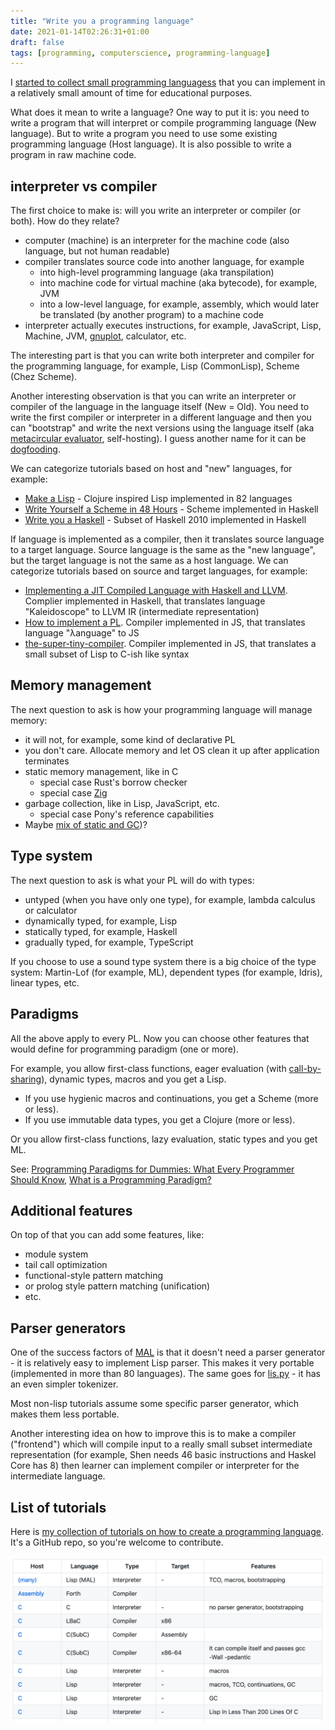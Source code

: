 ```yaml
---
title: "Write you a programming language"
date: 2021-01-14T02:26:31+01:00
draft: false
tags: [programming, computerscience, programming-language]
---
```


I [started to collect small programming languagess](https://github.com/stereobooster/write-you-a-programming-language) that you can implement in a relatively small amount of time for educational purposes.



What does it mean to write a language? One way to put it is: you need to write a program that will interpret or compile programming language (New language). But to write a program you need to use some existing programming language (Host language). It is also possible to write a program in raw machine code.

## interpreter vs compiler

The first choice to make is: will you write an interpreter or compiler (or both). How do they relate?

- computer (machine) is an interpreter for the machine code (also language, but not human readable)
- compiler translates source code into another language, for example
  - into high-level programming language (aka transpilation)
  - into machine code for virtual machine (aka bytecode), for example, JVM
  - into a low-level language, for example, assembly, which would later be translated (by another program) to a machine code
- interpreter actually executes instructions, for example, JavaScript, Lisp, Machine, JVM, [gnuplot](http://www.gnuplot.info/), calculator, etc.

The interesting part is that you can write both interpreter and compiler for the programming language, for example, Lisp (CommonLisp), Scheme (Chez Scheme).

Another interesting observation is that you can write an interpreter or compiler of the language in the language itself (New = Old). You need to write the first compiler or interpreter in a different language and then you can "bootstrap" and write the next versions using the language itself (aka [metacircular evaluator](https://www.youtube.com/watch?v=aAlR3cezPJg), self-hosting). I guess another name for it can be [dogfooding](https://dictionary.cambridge.org/dictionary/english/dogfooding).

We can categorize tutorials based on host and "new" languages, for example:

- [Make a Lisp](https://github.com/kanaka/mal) - Clojure inspired Lisp implemented in 82 languages
- [Write Yourself a Scheme in 48 Hours](https://upload.wikimedia.org/wikipedia/commons/a/aa/Write_Yourself_a_Scheme_in_48_Hours.pdf) - Scheme implemented in Haskell
- [Write you a Haskell](http://dev.stephendiehl.com/fun/) - Subset of Haskell 2010 implemented in Haskell

If language is implemented as a compiler, then it translates source language to a target language. Source language is the same as the "new language", but the target language is not the same as a host language. We can categorize tutorials based on source and target languages, for example:

- [Implementing a JIT Compiled Language with Haskell and LLVM](https://www.stephendiehl.com/llvm/#the-basic-language). Complier implemented in Haskell, that translates language "Kaleidoscope" to LLVM IR (intermediate representation)
- [How to implement a PL](http://lisperator.net/pltut/dream). Compiler implemented in JS, that translates language "λanguage" to JS
- [the-super-tiny-compiler](https://github.com/jamiebuilds/the-super-tiny-compiler). Compiler implemented in JS, that translates a small subset of Lisp to C-ish like syntax

## Memory management

The next question to ask is how your programming language will manage memory:

- it will not, for example, some kind of declarative PL
- you don't care. Allocate memory and let OS clean it up after application terminates
- static memory management, like in C
  - special case Rust's borrow checker
  - special case [Zig](https://ziglang.org/learn/overview/#manual-memory-management)
- garbage collection, like in Lisp, JavaScript, etc.
  - special case Pony's reference capabilities
- Maybe [mix of static and GC](https://jondgoodwin.com/pling/gmm.pdf))?

## Type system

The next question to ask is what your PL will do with types:

- untyped (when you have only one type), for example, lambda calculus or calculator
- dynamically typed, for example, Lisp
- statically typed, for example, Haskell
- gradually typed, for example, TypeScript

If you choose to use a sound type system there is a big choice of the type system: Martin-Lof (for example, ML), dependent types (for example, Idris), linear types, etc.

## Paradigms

All the above apply to every PL. Now you can choose other features that would define for programming paradigm (one or more).

For example, you allow first-class functions, eager evaluation (with [call-by-sharing](https://stereobooster.com/posts/call-by-name-by-reference-by-sharing/)), dynamic types, macros and you get a Lisp.

- If you use hygienic macros and continuations, you get a Scheme (more or less).
- If you use immutable data types, you get a Clojure (more or less).

Or you allow first-class functions, lazy evaluation, static types and you get ML.

See: [Programming Paradigms for Dummies: What Every Programmer Should Know](https://www.researchgate.net/publication/241111987_Programming_Paradigms_for_Dummies_What_Every_Programmer_Should_Know), [What is a Programming Paradigm?](https://pling.jondgoodwin.com/post/what-is-a-programming-paradigm/)

## Additional features

On top of that you can add some features, like:

- module system
- tail call optimization
- functional-style pattern matching
- or prolog style pattern matching (unification)
- etc.

## Parser generators

One of the success factors of [MAL](https://github.com/kanaka/mal) is that it doesn't need a parser generator - it is relatively easy to implement Lisp parser. This makes it very portable (implemented in more than 80 languages). The same goes for [lis.py](https://norvig.com/lispy.html) - it has an even simpler tokenizer.

Most non-lisp tutorials assume some specific parser generator, which makes them less portable.

Another interesting idea on how to improve this is to make a compiler ("frontend") which will compile input to a really small subset intermediate representation (for example, Shen needs 46 basic instructions and Haskel Core has 8) then learner can implement compiler or interpreter for the intermediate language.

## List of tutorials

Here is [my collection of tutorials on how to create a programming language](https://github.com/stereobooster/write-you-a-programming-language). It's a GitHub repo, so you're welcome to contribute.

![Screenshot of github repo](./screenshot.png)